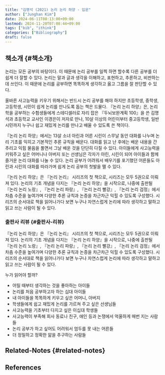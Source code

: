 ```yaml
---
title: "김명석 (2021) 논리 논리 하양 - 입문"
author: ["Junghan Kim"]
date: 2024-06-11T08:13:00+09:00
lastmod: 2024-11-20T07:08:44+09:00
tags: ["bib", "ithink"]
categories: ["Bibliography"]
draft: false
---
```


## 책소개 {#책소개}

논리는 모든 공부의 바탕이다. 이 때문에 논리 공부를 일찍 하면 할수록 다른 공부를 더 쉽게 더 잘할 수 있다. 논리는 말과 글과 생각을 이해하고, 표현하고, 추론하고, 비판하는 데 쓰인다. 이 때문에 논리를 공부하면 똑똑하게 생각하고 옳고 그름을 잘 판단할 수 있다.

올바른 사고능력을 키우기 위해서는 반드시 논리 공부를 해야 하지만 초등학생, 중학생, 고등학생, 시민이 쉽게 논리를 만나도록 돕는 책은 드물다. 『논리 논리 하양』은, 논리학을 공부하는 수험생들에게 스테디셀러로 자리 잡은 『두뇌보완계획 100』을 쓴 김명석과 초등학교 교사인 이경은이 저자로 만나, 10살 이상의 어린이부터 중고등학생, 일반 시민까지 누구나 쉽고 재밌게 논리를 만나고 배울 수 있도록 쓴 책이다.

『논리 논리 하양』에서는 13살 소녀 아린과 어른 시린이 스무날 동안 대화를 나누며 논리 기초를 익히고 기본적인 추론 규칙을 배운다. 대화를 읽고 난 후에는 배운 내용을 간추리고 익힘 물음을 풀면서 그날 배운 것을 단단히 다질 수 있다. 아이들에게 사고능력을 키워주고 싶은 어머니나 아버지 또는 선생님은 각자가 아린, 시린이 되어 아이들과 함께 즐거운 논리 대화를 나눌 수 있다. 논리 공부가 어려워서 배우기를 포기했던 어른들도 아린과 시린의 대화를 따라가며 쉽게 논리 공부의 첫발을 뗄 수 있다.

『논리 논리 하양』은 『논리 논리』 시리즈의 첫 책으로, 시리즈는 모두 5권으로 이뤄져 있다. 논리의 기초 개념을 다지는 『논리 논리 하양』을 시작으로, 나중에 출판될 『논리 논리 노랑』, 『논리 논리 파랑』, 『논리 논리 빨강』, 『논리 논리 검정』에서 차츰 수준을 높여가며 다양한 추론 규칙과 논증을 차근차근 익힐 수 있도록 구성했다. 시리즈의 순서대로 책을 읽어나가다 보면 누구나 자연스럽게 논리에 따라 생각하고 말하고 읽고 쓰는 사람이 될 수 있다.


### 출판사 리뷰 {#출판사-리뷰}

『논리 논리 하양』은 『논리 논리』 시리즈의 첫 책으로, 시리즈는 모두 5권으로 이뤄져 있다. 논리의 기초 개념을 다지는 『논리 논리 하양』을 시작으로, 나중에 출판될 『논리 논리 노랑』, 『논리 논리 파랑』, 『논리 논리 빨강』, 『논리 논리 검정』에서 차츰 수준을 높여가며 다양한 추론 규칙과 논증을 차근차근 익힐 수 있도록 구성했다. 시리즈의 순서대로 책을 읽어나가다 보면 누구나 자연스럽게 논리에 따라 생각하고 말하고 읽고 쓰는 사람이 될 수 있다.

누가 읽어야 할까?

-   어릴 때부터 생각하는 것을 좋아하는 아이들
-   논리를 처음 공부하고자 하는 십대 아이들
-   내 아이들을 똑똑하게 키우고 싶은 어머니, 아버지
-   학생들에게 쉽고 재밌게 논리를 가르쳐 주고 싶은 선생님들
-   사고능력을 기초부터 다지고 싶은 이십대 학생들
-   사고능력이 부족해 회사 동료나 친구, 애인 등과 논쟁에서 억울하게 매번 지는 사람들
-   논리 공부가 하고 싶어도 어려워서 엄두를 못 내는 어른들
-   더 정밀하고 정확한 앎을 추구하는 사람들


## Related-Notes {#related-notes}

## References

<style>.csl-entry{text-indent: -1.5em; margin-left: 1.5em;}</style><div class="csl-bib-body">
</div>
